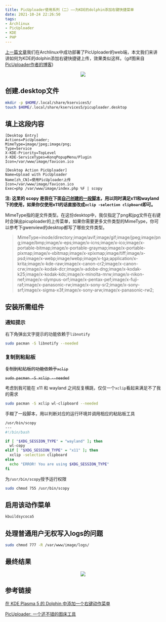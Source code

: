 ```yaml
---
title: PicUploader使用系列（二）——为KDE的dolphin添加右键快捷菜单
date: 2021-10-24 22:26:50
tags:
- Archlinux
- PicUploader
- KDE
- PHP
---
```


[上一篇文章](/2021/10/21/picuploader-on-archlinux-with-caddy/)我们在Archlinux中成功部署了PicUploader的web端，本文我们来讲讲如何为KDE的dolphin添加右键快捷键上传，效果类似这样。（gif图来自[PicUploader作者的博客](https://www.xiebruce.top/17.html))

<center><img src="https://img.xiebruce.top/2018/09/11/f4859eda8832f814486fc00df971e3cc.gif" width = "" height = ""></center>

## 创建.desktop文件

```bash
mkdir -p $HOME/.local/share/kservices5/
touch $HOME/.local/share/kservices5/picuploader.desktop
```

## 填上这段内容

```
[Desktop Entry]
Actions=PicUploader;
MimeType=image/jpeg;image/png;
Type=Service
X-KDE-Priority=TopLevel
X-KDE-ServiceTypes=KonqPopupMenu/Plugin
Icon=/var/www/image/favicon.ico

[Desktop Action PicUploader]
Name=Upload with PicUploader
Name[zh_CN]=使用PicUploader上传
Icon=/var/www/image/favicon.ico
Exec=php /var/www/image/index.php %F | scopy
```

**注: 这里的 scopy 是我在下面[自己创建的一段脚本](#复制到粘贴板)，用以同时满足x11和wayland下的使用，如果你仅使用x11的话直接改成`xclip -selection clipboard`即可。**

MimeType指的是文件类型。在这份desktop中，我仅指定了png和jpg文件在右键时会弹出picuploader的上传菜单，如果你需要更多文件类型的MimeType，你可以参考下gwenview的desktop都写了哪些文件类型。

> MimeType=inode/directory;image/avif;image/gif;image/jpeg;image/png;image/bmp;image/x-eps;image/x-icns;image/x-ico;image/x-portable-bitmap;image/x-portable-graymap;image/x-portable-pixmap;image/x-xbitmap;image/x-xpixmap;image/tiff;image/x-psd;image/x-webp;image/webp;image/x-tga;application/x-krita;image/x-kde-raw;image/x-canon-cr2;image/x-canon-crw;image/x-kodak-dcr;image/x-adobe-dng;image/x-kodak-k25;image/x-kodak-kdc;image/x-minolta-mrw;image/x-nikon-nef;image/x-olympus-orf;image/x-pentax-pef;image/x-fuji-raf;image/x-panasonic-rw;image/x-sony-sr2;image/x-sony-srf;image/x-sigma-x3f;image/x-sony-arw;image/x-panasonic-rw2;

## 安装所需组件

### 通知提示

右下角弹出文字提示的功能依赖于`libnotify`

```bash
sudo pacman -S libnotify --needed
```

### 复制到粘贴板

~~复制到粘贴板的功能依赖于`xclip`~~

~~`sudo pacman -S xclip --needed`~~

考虑到我可能在 x11 和 wayland 之间反复横跳，仅仅一个`xclip`看起来满足不了我的需求

```bash
sudo pacman -S xclip wl-clipboard --needed
```

手糊了一段脚本，用以判断对应的运行环境并调用相应的粘贴板工具

```bash
/usr/bin/scopy
---
#!/bin/bash

if [ "$XDG_SESSION_TYPE" = "wayland" ]; then
  wl-copy
elif [ "$XDG_SESSION_TYPE" = "x11" ]; then
  xclip -selection clipboard
else
  echo "ERROR! You are using $XDG_SESSION_TYPE"
fi
```

为`/usr/bin/scopy`授予运行权限

```bash
sudo chmod 755 /usr/bin/scopy
```

## 启用该动作菜单

```bash
kbuildsycoca5
```

## 处理普通用户无权写入logs的问题

```bash
sudo chmod 777 -R /var/www/image/logs/
```

## 最终结果

<center><img src="https://bu.dusays.com/2022/08/10/62f36f57f34aa.gif" width = "" height = ""></center>

## 参考链接

[在 KDE Plasma 5 的 Dolphin 中添加一个右键动作菜单](https://cnzhx.net/blog/kde-plasma-5-dolphin-add-action-menu-entry/)

[PicUploader: 一个还不错的图床工具](https://www.xiebruce.top/17.html)
